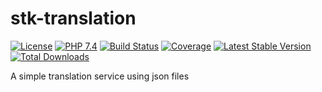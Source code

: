 # stk-translation

[![License](https://img.shields.io/badge/license-BSD-blue.svg)](https://opensource.org/licenses/BSD-3-Clause)
[![PHP 7.4](https://img.shields.io/badge/php-7.4-yellow.svg)](http://www.php.net)
[![Build Status](https://travis-ci.org/mbretter/stk-translation.svg?branch=master)](https://travis-ci.org/mbretter/stk-translation)
[![Coverage](https://coveralls.io/repos/github/mbretter/stk-translation/badge.svg?branch=master)](https://coveralls.io/github/mbretter/stk-translation?branch=master)
[![Latest Stable Version](https://img.shields.io/packagist/v/mbretter/stk-translation.svg)](https://packagist.org/packages/mbretter/stk-translation)
[![Total Downloads](https://img.shields.io/packagist/dt/mbretter/stk-translation.svg)](https://packagist.org/packages/mbretter/stk-translation)

A simple translation service using json files

